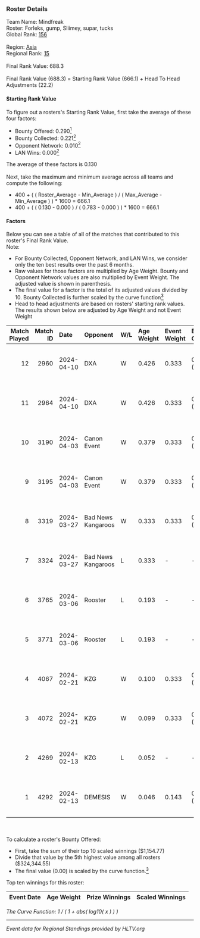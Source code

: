 ### Roster Details<br />
Team Name: Mindfreak<br />
Roster: Forleks, gump, Sliimey, supar, tucks<br />
Global Rank: [156](../standings_global.md)<br />
<br />
Region: [Asia]( ../standings_asia.md)<br />
Regional Rank: [15]( ../standings_asia.md)<br />
<br />
Final Rank Value:  688.3<br />
<br />
Final Rank Value (688.3) = Starting Rank Value (666.1) + Head To Head Adjustments (22.2)<br />

#### Starting Rank Value<br />
To figure out a rosters's Starting Rank Value, first take the average of these four factors:<br />
- Bounty Offered: 0.290[<sup>1</sup>](#table2)
- Bounty Collected: 0.221[<sup>2</sup>](#table1)
- Opponent Network: 0.010[<sup>2</sup>](#table1)
- LAN Wins: 0.000[<sup>2</sup>](#table1)

The average of these factors is 0.130<br />
<br />
Next, take the maximum and minimum average across all teams and compute the following:<br />
- 400 + ( ( Roster_Average - Min_Average ) / ( Max_Average - Min_Average ) ) * 1600 = 666.1
- 400 + ( ( 0.130 - 0.000 ) / ( 0.783 - 0.000 ) ) * 1600 = 666.1


#### Factors<br />
Below you can see a table of all of the matches that contributed to this roster's Final Rank Value.<br />
Note:<br />

- For Bounty Collected, Opponent Network, and LAN Wins, we consider only the ten best results over the past 6 months.
- Raw values for those factors are multiplied by Age Weight. Bounty and Opponent Network values are also multiplied by Event Weight. The adjusted value is shown in parenthesis.
- The final value for a factor is the total of its adjusted values divided by 10. Bounty Collected is further scaled by the curve function[<sup>3</sup>](#curveFunction)
- Head to head adjustments are based on rosters' starting rank values. The results shown below are adjusted by Age Weight and not Event Weight
<span id="table1"></span><br />


| Match Played | Match ID | Date       | Opponent           | W/L | Age Weight | Event Weight | Bounty Collected | Opponent Network | LAN Wins  | H2H Adj. | Roster                               |
| -: | -: | :- | :- | :- | :- | :- | :- | :- | :- | -: | :- |
|           12 |     2960 | 2024-04-10 | DXA                | W   | 0.426      | 0.333        | 0.002 (0.000)    | 0.226 (0.032)    | 0 (0.000) |     6.48 | Forleks, gump, Sliimey, supar, tucks |
|           11 |     2964 | 2024-04-10 | DXA                | W   | 0.426      | 0.333        | 0.002 (0.000)    | 0.226 (0.032)    | 0 (0.000) |     6.73 | Forleks, gump, Sliimey, supar, tucks |
|           10 |     3190 | 2024-04-03 | Canon Event        | W   | 0.379      | 0.333        | 0.000 (0.000)    | 0.000 (0.000)    | 0 (0.000) |     3.25 | Forleks, gump, Sliimey, supar, tucks |
|            9 |     3195 | 2024-04-03 | Canon Event        | W   | 0.379      | 0.333        | 0.000 (0.000)    | 0.000 (0.000)    | 0 (0.000) |     3.33 | Forleks, gump, Sliimey, supar, tucks |
|            8 |     3319 | 2024-03-27 | Bad News Kangaroos | W   | 0.333      | 0.333        | 0.017 (0.002)    | 0.226 (0.025)    | 0 (0.000) |     7.05 | Forleks, gump, Sliimey, supar, tucks |
|            7 |     3324 | 2024-03-27 | Bad News Kangaroos | L   | 0.333      | -            | -                | -                | -         |    -3.47 | Forleks, gump, Sliimey, supar, tucks |
|            6 |     3765 | 2024-03-06 | Rooster            | L   | 0.193      | -            | -                | -                | -         |    -2.07 | Forleks, gump, Sliimey, supar, tucks |
|            5 |     3771 | 2024-03-06 | Rooster            | L   | 0.193      | -            | -                | -                | -         |    -2.10 | Forleks, gump, Sliimey, supar, tucks |
|            4 |     4067 | 2024-02-21 | KZG                | W   | 0.100      | 0.333        | 0.005 (0.000)    | 0.112 (0.004)    | 0 (0.000) |     1.72 | Forleks, gump, Sliimey, supar, tucks |
|            3 |     4072 | 2024-02-21 | KZG                | W   | 0.099      | 0.333        | 0.005 (0.000)    | 0.112 (0.004)    | 0 (0.000) |     1.73 | Forleks, gump, Sliimey, supar, tucks |
|            2 |     4269 | 2024-02-13 | KZG                | L   | 0.052      | -            | -                | -                | -         |    -0.72 | deStiny, gump, Sliimey, supar, tucks |
|            1 |     4292 | 2024-02-13 | DEMESIS            | W   | 0.046      | 0.143        | 0.000 (0.000)    | 0.000 (0.000)    | 0 (0.000) |     0.27 | deStiny, gump, Sliimey, supar, tucks |

<br />
<span id="table2"></span><br />
To calculate a roster's Bounty Offered:<br />

- First, take the sum of their top 10 scaled winnings ($1,154.77)
- Divide that value by the 5th highest value among all rosters ($324,344.55)
- The final value (0.00) is scaled by the curve function.[<sup>3</sup>](#curveFunction)

Top ten winnings for this roster:<br />

| Event Date | Age Weight | Prize Winnings | Scaled Winnings |
| :- | -: | :- | :- |


<span id="curveFunction"></span>_The Curve Function: 1 / ( 1 + abs( log10( x ) ) )_<br />

---
_Event data for Regional Standings provided by HLTV.org_<br />
